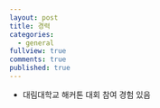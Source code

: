```yaml
---
layout: post
title: 경력
categories:
  - general
fullview: true
comments: true
published: true
---
```


- 대림대학교 해커톤 대회 참여 경험 있음
